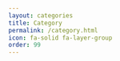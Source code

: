 ```yaml
---
layout: categories
title: Category
permalink: /category.html
icon: fa-solid fa-layer-group
order: 99
---
```

